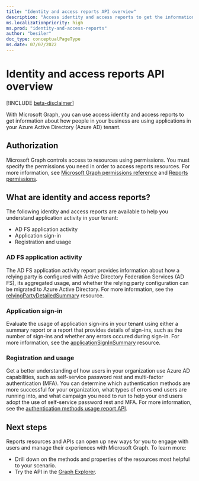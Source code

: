 ```yaml
---
title: "Identity and access reports API overview"
description: "Access identity and access reports to get the information about how people in your business are using applications in your Azure Active Directory tenant."
ms.localizationpriority: high
ms.prod: "identity-and-access-reports"
author: "besiler"
doc_type: conceptualPageType
ms.date: 07/07/2022
---
```


# Identity and access reports API overview

[!INCLUDE [beta-disclaimer](../../includes/beta-disclaimer.md)]

With Microsoft Graph, you can use access identity and access reports to get information about how people in your business are using applications in your Azure Active Directory (Azure AD) tenant.

## Authorization

Microsoft Graph controls access to resources using permissions. You must specify the permissions you need in order to access reports resources. For more information, see [Microsoft Graph permissions reference](/graph/permissions-reference) and [Reports permissions](/graph/permissions-reference#reports-permissions).

## What are identity and access reports?

The following identity and access reports are available to help you understand application activity in your tenant:

- AD FS application activity
- Application sign-in
- Registration and usage

### AD FS application activity

The AD FS application activity report provides information about how a relying party is configured with Active Directory Federation Services (AD FS), its aggregated usage, and whether the relying party configuration can be migrated to Azure Active Directory. For more information, see the [relyingPartyDetailedSummary](/graph/api/resources/applicationsigninsummary?view=graph-rest-beta&preserve-view=true) resource.

### Application sign-in

Evaluate the usage of application sign-ins in your tenant using either a summary report or a report that provides details of sign-ins, such as the number of sign-ins and whether any errors occured during sign-in. For more information, see the [applicationSignInSummary](/graph/api/resources/applicationsigninsummary?view=graph-rest-beta&preserve-view=true) resource.

### Registration and usage

Get a better understanding of how users in your organization use Azure AD capabilities, such as self-service password rest and multi-factor authentication (MFA). You can determine which authentication methods are more successful for your organization, what types of errors end users are running into, and what campaign you need to run to help your end users adopt the use of self-service password rest and MFA. For more information, see the [authentication methods usage report API](/graph/api/resources/applicationsigninsummary?view=graph-rest-beta&preserve-view=true).

## Next steps

Reports resources and APIs can open up new ways for you to engage with users and manage their experiences with Microsoft Graph. To learn more:

- Drill down on the methods and properties of the resources most helpful to your scenario.
- Try the API in the [Graph Explorer](https://developer.microsoft.com/graph/graph-explorer).


